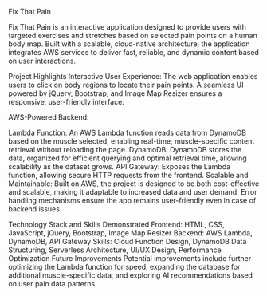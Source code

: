 Fix That Pain

Fix That Pain is an interactive application designed to provide users with targeted exercises and stretches based on selected pain points on a human body map. Built with a scalable, cloud-native architecture, the application integrates AWS services to deliver fast, reliable, and dynamic content based on user interactions.

Project Highlights
Interactive User Experience: The web application enables users to click on body regions to locate their pain points. A seamless UI powered by jQuery, Bootstrap, and Image Map Resizer ensures a responsive, user-friendly interface.

AWS-Powered Backend:

Lambda Function: An AWS Lambda function reads data from DynamoDB based on the muscle selected, enabling real-time, muscle-specific content retrieval without reloading the page.
DynamoDB: DynamoDB stores the data, organized for efficient querying and optimal retrieval time, allowing scalability as the dataset grows.
API Gateway: Exposes the Lambda function, allowing secure HTTP requests from the frontend.
Scalable and Maintainable: Built on AWS, the project is designed to be both cost-effective and scalable, making it adaptable to increased data and user demand. Error handling mechanisms ensure the app remains user-friendly even in case of backend issues.

Technology Stack and Skills Demonstrated
Frontend: HTML, CSS, JavaScript, jQuery, Bootstrap, Image Map Resizer
Backend: AWS Lambda, DynamoDB, API Gateway
Skills: Cloud Function Design, DynamoDB Data Structuring, Serverless Architecture, UI/UX Design, Performance Optimization
Future Improvements
Potential improvements include further optimizing the Lambda function for speed, expanding the database for additional muscle-specific data, and exploring AI recommendations based on user pain data patterns.

